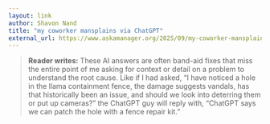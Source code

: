 ```yaml
---
layout: link
author: Shavon Nand
title: "my coworker mansplains via ChatGPT"
external_url: https://www.askamanager.org/2025/09/my-coworker-mansplains-via-chatgpt.html
---
```


> **Reader writes:**
> These AI answers are often band-aid fixes that miss the entire point of me asking for context or detail on a problem to understand the root cause. Like if I had asked, “I have noticed a hole in the llama containment fence, the damage suggests vandals, has that historically been an issue, and should we look into deterring them or put up cameras?” the ChatGPT guy will reply with, “ChatGPT says we can patch the hole with a fence repair kit.”
